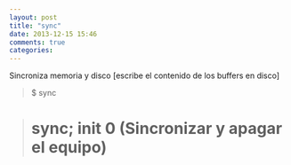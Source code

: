 ```yaml
---
layout: post
title: "sync"
date: 2013-12-15 15:46
comments: true
categories: 
---
```

Sincroniza memoria y disco [escribe el contenido de los buffers en disco]

>$ sync

># sync; init 0 (Sincronizar y apagar el equipo)


